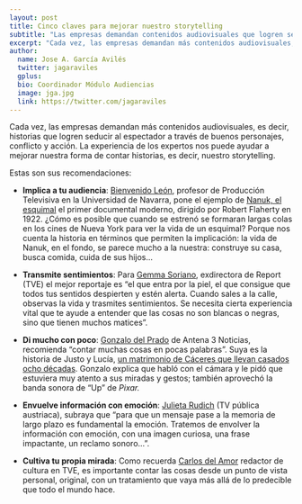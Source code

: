 ```yaml
---
layout: post
title: Cinco claves para mejorar nuestro storytelling
subtitle: "Las empresas demandan contenidos audiovisuales que logren seducir al espectador a través de buenos personajes, conflicto y acción"
excerpt: "Cada vez, las empresas demandan más contenidos audiovisuales, es decir, historias que logren seducir al espectador a través de buenos personajes, conflicto y acción. La experiencia de los expertos nos puede ayudar a mejorar nuestra forma de contar historias, es decir, nuestro storytelling."
author:
  name: Jose A. García Avilés
  twitter: jagaraviles
  gplus:  
  bio: Coordinador Módulo Audiencias
  image: jga.jpg
  link: https://twitter.com/jagaraviles
---
```

Cada vez, las empresas demandan más contenidos audiovisuales, es decir, historias que logren seducir al espectador a través de buenos personajes, conflicto y acción. La experiencia de los expertos nos puede ayudar a mejorar nuestra forma de contar historias, es decir, nuestro storytelling.

Estas son sus recomendaciones:

* **Implica a tu audiencia**: [Bienvenido León](https://twitter.com/@BienveLeon), profesor de Producción Televisiva  en la Universidad de Navarra, pone el ejemplo de [Nanuk, el esquimal](http://www.youtube.com/watch?v=_f8J9NRchOE) el primer documental moderno, dirigido por Robert Flaherty en 1922. ¿Cómo es posible que cuando se estrenó se formaran largas colas en los cines de Nueva York para ver la vida de un esquimal? Porque nos cuenta la historia en términos que permiten la implicación: la vida de Nanuk, en el fondo, se parece mucho a la nuestra: construye su casa, busca comida, cuida de sus hijos... 

* **Transmite sentimientos**: Para [Gemma Soriano](https://twitter.com/SorianoGemma), exdirectora de Report (TVE) el mejor reportaje es “el que entra por la piel, el que consigue que todos tus sentidos despierten y estén alerta. Cuando sales a la calle, observas la vida y trasmites sentimientos. Se necesita cierta experiencia vital que te ayude a entender que las cosas no son blancas o negras, sino que tienen muchos matices”.
    
* **Di mucho con poco**:  [Gonzalo del Prado](https://twitter.com/GonzalodelPrado) de Antena 3 Noticias, recomienda “contar muchas cosas en pocas palabras”. Suya es la historia de Justo y Lucía, [un matrimonio de Cáceres que llevan casados ocho décadas](http://www.antena3.com/noticias/sociedad/matrimonio-caceres-llevan-anos-casados-todo-record_2013021400311.html). Gonzalo explica que habló con el cámara y le pidó que estuviera muy atento a sus miradas y gestos; también aprovechó la banda sonora de “Up” de _Pixar._

* **Envuelve información con emoción**: [Julieta Rudich](https://twitter.com/julietarudich) (TV pública austriaca), subraya que “para que un mensaje pase a la memoria de largo plazo es fundamental la emoción. Tratemos de envolver la información con emoción, con una imagen curiosa, una frase impactante, un reclamo sonoro…”.


* **Cultiva tu propia mirada**: Como recuerda [Carlos del Amor](https://twitter.com/cdelamorTVE) redactor de cultura en TVE, es importante contar las cosas desde un punto de vista personal, original, con un tratamiento que vaya más allá de lo predecible que todo el mundo hace. 
